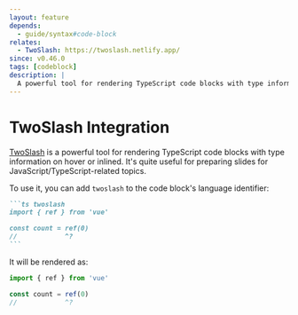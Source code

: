```yaml
---
layout: feature
depends:
  - guide/syntax#code-block
relates:
  - TwoSlash: https://twoslash.netlify.app/
since: v0.46.0
tags: [codeblock]
description: |
  A powerful tool for rendering TypeScript code blocks with type information on hover or inlined.
---
```


# TwoSlash Integration

[TwoSlash](https://twoslash.netlify.app/) is a powerful tool for rendering TypeScript code blocks with type information on hover or inlined. It's quite useful for preparing slides for JavaScript/TypeScript-related topics.

To use it, you can add `twoslash` to the code block's language identifier:

````md
```ts twoslash
import { ref } from 'vue'

const count = ref(0)
//            ^?
```
````

It will be rendered as:

```ts twoslash
import { ref } from 'vue'

const count = ref(0)
//            ^?
```

<!-- For the popup to not overlap the content below -->
<div class="py-20" />
